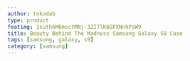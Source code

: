 ```yaml
---
author: tokodab
type: product
featimg: 1suth6M6msctMNj-3ZI7lK6GPXNnhPsW9
title: Beauty Behind The Madness Samsung Galaxy S9 Case
tags: [samsung, galaxy, s9]
category: [samsung]
---
```

